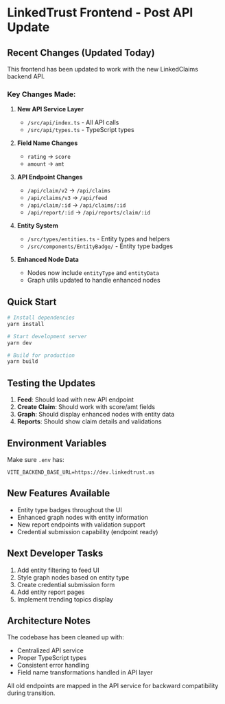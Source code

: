 # LinkedTrust Frontend - Post API Update

## Recent Changes (Updated Today)

This frontend has been updated to work with the new LinkedClaims backend API.

### Key Changes Made:

1. **New API Service Layer**
   - `/src/api/index.ts` - All API calls
   - `/src/api/types.ts` - TypeScript types

2. **Field Name Changes**
   - `rating` → `score`
   - `amount` → `amt`

3. **API Endpoint Changes**
   - `/api/claim/v2` → `/api/claims`
   - `/api/claims/v3` → `/api/feed`
   - `/api/claim/:id` → `/api/claims/:id`
   - `/api/report/:id` → `/api/reports/claim/:id`

4. **Entity System**
   - `/src/types/entities.ts` - Entity types and helpers
   - `/src/components/EntityBadge/` - Entity type badges

5. **Enhanced Node Data**
   - Nodes now include `entityType` and `entityData`
   - Graph utils updated to handle enhanced nodes

## Quick Start

```bash
# Install dependencies
yarn install

# Start development server
yarn dev

# Build for production
yarn build
```

## Testing the Updates

1. **Feed**: Should load with new API endpoint
2. **Create Claim**: Should work with score/amt fields
3. **Graph**: Should display enhanced nodes with entity data
4. **Reports**: Should show claim details and validations

## Environment Variables

Make sure `.env` has:
```
VITE_BACKEND_BASE_URL=https://dev.linkedtrust.us
```

## New Features Available

- Entity type badges throughout the UI
- Enhanced graph nodes with entity information
- New report endpoints with validation support
- Credential submission capability (endpoint ready)

## Next Developer Tasks

1. Add entity filtering to feed UI
2. Style graph nodes based on entity type
3. Create credential submission form
4. Add entity report pages
5. Implement trending topics display

## Architecture Notes

The codebase has been cleaned up with:
- Centralized API service
- Proper TypeScript types
- Consistent error handling
- Field name transformations handled in API layer

All old endpoints are mapped in the API service for backward compatibility during transition.
